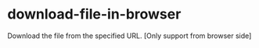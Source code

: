 # download-file-in-browser
Download the file from the specified URL. [Only support from browser side]
